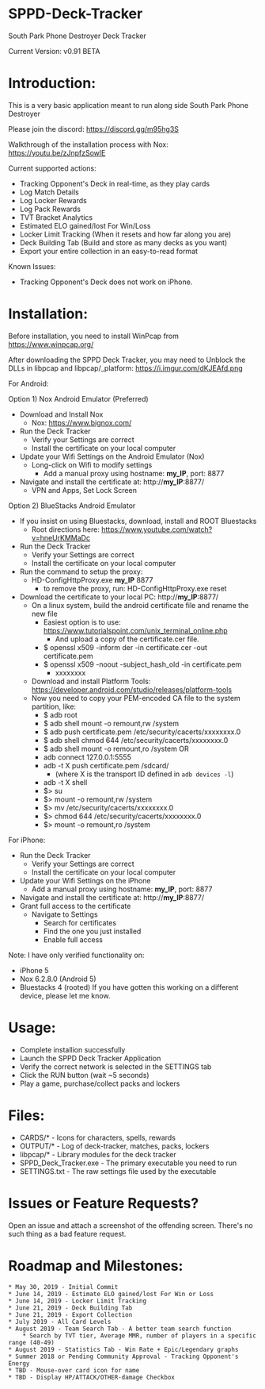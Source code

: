 # SPPD-Deck-Tracker
South Park Phone Destroyer Deck Tracker

Current Version: v0.91 BETA


Introduction:
============

This is a very basic application meant to run along side South Park Phone Destroyer

Please join the discord: https://discord.gg/m95hg3S

Walkthrough of the installation process with Nox: https://youtu.be/zJnpfzSowlE

Current supported actions:
  * Tracking Opponent's Deck in real-time, as they play cards
  * Log Match Details
  * Log Locker Rewards
  * Log Pack Rewards
  * TVT Bracket Analytics
  * Estimated ELO gained/lost For Win/Loss
  * Locker Limit Tracking (When it resets and how far along you are)
  * Deck Building Tab (Build and store as many decks as you want)
  * Export your entire collection in an easy-to-read format
  
Known Issues:
  * Tracking Opponent's Deck does not work on iPhone.


Installation:
==============

Before installation, you need to install WinPcap from https://www.winpcap.org/

After downloading the SPPD Deck Tracker, you may need to Unblock the DLLs in libpcap and libpcap/_platform: https://i.imgur.com/dKJEAfd.png

For Android:

Option 1) Nox Android Emulator (Preferred)
  * Download and Install Nox
    * Nox: https://www.bignox.com/
  * Run the Deck Tracker
    * Verify your Settings are correct
	* Install the certificate on your local computer
  * Update your Wifi Settings on the Android Emulator (Nox)
    * Long-click on Wifi to modify settings
	   * Add a manual proxy using hostname: __my_IP__, port: 8877
  * Navigate and install the certificate at: http://__my_IP__:8877/
     * VPN and Apps, Set Lock Screen

Option 2) BlueStacks Android Emulator
  * If you insist on using Bluestacks, download, install and ROOT Bluestacks
    * Root directions here: https://www.youtube.com/watch?v=hneUrKMMaDc
  * Run the Deck Tracker
    * Verify your Settings are correct
	* Install the certificate on your local computer
  * Run the command to setup the proxy:
    * HD-ConfigHttpProxy.exe  __my_IP__ 8877
	   * to remove the proxy, run: HD-ConfigHttpProxy.exe reset
  * Download the certificate to your local PC: http://__my_IP__:8877/
    * On a linux system, build the android certificate file and rename the new file
	  * Easiest option is to use: https://www.tutorialspoint.com/unix_terminal_online.php
	    * And upload a copy of the certificate.cer file.
	  * $ openssl x509 -inform der -in certificate.cer -out certificate.pem
      * $ openssl x509 -noout -subject_hash_old -in certificate.pem
        * xxxxxxxx
    * Download and install Platform Tools: https://developer.android.com/studio/releases/platform-tools
    * Now you need to copy your PEM-encoded CA file to the system partition, like:
      * $ adb root
	  * $ adb shell mount -o remount,rw /system
      * $ adb push certificate.pem /etc/security/cacerts/xxxxxxxx.0
      * $ adb shell chmod 644 /etc/security/cacerts/xxxxxxxx.0
	  * $ adb shell mount -o remount,ro /system
	  OR
	  * adb connect 127.0.0.1:5555
	  * adb -t X push certificate.pem /sdcard/
	     * (where X is the transport ID defined in `adb devices -l`)
	  * adb -t X shell
	  * $> su
	  * $> mount -o remount,rw /system
	  * $> mv /etc/security/cacerts/xxxxxxxx.0
	  * $> chmod 644 /etc/security/cacerts/xxxxxxxx.0
	  * $> mount -o remount,ro /system
	

For iPhone:
  * Run the Deck Tracker
    * Verify your Settings are correct
	* Install the certificate on your local computer
  * Update your Wifi Settings on the iPhone
	 * Add a manual proxy using hostname: __my_IP__, port: 8877
  * Navigate and install the certificate at: http://__my_IP__:8877/
  * Grant full access to the certificate
	  * Navigate to Settings
		* Search for certificates
		* Find the one you just installed
		* Enable full access

Note: I have only verified functionality on:
   * iPhone 5
   * Nox 6.2.8.0 (Android 5)
   * Bluestacks 4 (rooted)
If you have gotten this working on a different device, please let me know.

Usage:
================================
  * Complete installion successfully
  * Launch the SPPD Deck Tracker Application
  * Verify the correct network is selected in the SETTINGS tab
  * Click the RUN button (wait ~5 seconds)
  * Play a game, purchase/collect packs and lockers


Files:
============================================
  * CARDS/* 	- Icons for characters, spells, rewards
  * OUTPUT/* 	- Log of deck-tracker, matches, packs, lockers
  * libpcap/* 	- Library modules for the deck tracker
  * SPPD_Deck_Tracker.exe 	- The primary executable you need to run
  * SETTINGS.txt	- The raw settings file used by the executable


Issues or Feature Requests?
============================================
Open an issue and attach a screenshot of the offending screen.
There's no such thing as a bad feature request.


Roadmap and Milestones:
============================================
	* May 30, 2019 - Initial Commit
	* June 14, 2019 - Estimate ELO gained/lost For Win or Loss
	* June 14, 2019 - Locker Limit Tracking
	* June 21, 2019 - Deck Building Tab
	* June 21, 2019 - Export Collection
	* July 2019 - All Card Levels
	* August 2019 - Team Search Tab - A better team search function
		* Search by TVT tier, Average MMR, number of players in a specific range (40-49)
	* August 2019 - Statistics Tab - Win Rate + Epic/Legendary graphs
	* Summer 2018 or Pending Community Approval - Tracking Opponent's Energy
	* TBD - Mouse-over card icon for name
	* TBD - Display HP/ATTACK/OTHER-damage Checkbox
